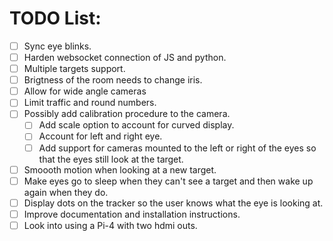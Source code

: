 # TODO List:
- [ ] Sync eye blinks.
- [ ] Harden websocket connection of JS and python.
- [ ] Multiple targets support.
- [ ] Brigtness of the room needs to change iris.
- [ ] Allow for wide angle cameras
- [ ] Limit traffic and round numbers.
- [ ] Possibly add calibration procedure to the camera.
  - [ ] Add scale option to account for curved display.
  - [ ] Account for left and right eye.
  - [ ] Add support for cameras mounted to the left or right of the eyes so that the eyes still look at the target.
- [ ] Smoooth motion when looking at a new target.
- [ ] Make eyes go to sleep when they can't see a target and then wake up again when they do.
- [ ] Display dots on the tracker so the user knows what the eye is looking at.
- [ ] Improve documentation and installation instructions.
- [ ] Look into using a Pi-4 with two hdmi outs.
